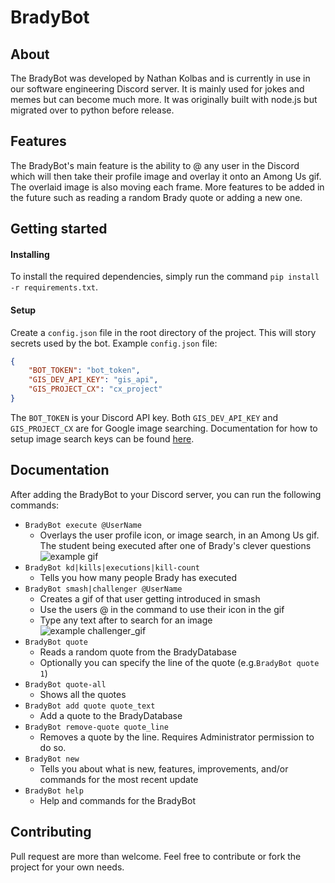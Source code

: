 # BradyBot

## About
The BradyBot was developed by Nathan Kolbas and is currently in use in our software engineering Discord server. It is mainly used for jokes and memes but can become much more. It was originally built with node.js but migrated over to python before release. 

## Features
The BradyBot's main feature is the ability to @ any user in the Discord which will then take their profile image and overlay it onto an Among Us gif. The overlaid image is also moving each frame. More features to be added in the future such as reading a random Brady quote or adding a new one.

## Getting started
#### Installing
To install the required dependencies, simply run the command `pip install -r requirements.txt`.

#### Setup
Create a `config.json` file in the root directory of the project. This will story secrets used by the bot.  Example `config.json` file:
```json
{
    "BOT_TOKEN": "bot_token",
    "GIS_DEV_API_KEY": "gis_api",
    "GIS_PROJECT_CX": "cx_project"
}
```
The `BOT_TOKEN` is your Discord API key. Both `GIS_DEV_API_KEY` and `GIS_PROJECT_CX` are for Google image searching. Documentation for how to setup image search keys can be found [here](https://github.com/arrrlo/Google-Images-Search).

## Documentation
After adding the BradyBot to your Discord server, you can run the following commands:
  - `BradyBot execute @UserName`
    - Overlays the user profile icon, or image search, in an Among Us gif. The student being executed after one of Brady's clever questions  
    ![example gif](Examples/example.gif)
  - `BradyBot kd|kills|executions|kill-count`
    - Tells you how many people Brady has executed
  - `BradyBot smash|challenger @UserName`
    - Creates a gif of that user getting introduced in smash
    - Use the users @ in the command to use their icon in the gif
    - Type any text after to search for an image  
    ![example challenger_gif](Examples/example_challenger.gif)
  - `BradyBot quote`
    - Reads a random quote from the BradyDatabase
    - Optionally you can specify the line of the quote (e.g.`BradyBot quote 1`)
  - `BradyBot quote-all`
    - Shows all the quotes
  - `BradyBot add quote quote_text`
    - Add a quote to the BradyDatabase
  - `BradyBot remove-quote quote_line`
    - Removes a quote by the line. Requires Administrator permission to do so.
  - `BradyBot new`
    - Tells you about what is new, features, improvements, and/or commands for the most recent update
  - `BradyBot help`
    - Help and commands for the BradyBot

## Contributing
Pull request are more than welcome. Feel free to contribute or fork the project for your own needs.

